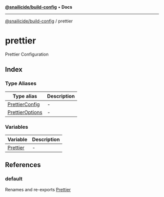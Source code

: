 [**@snailicide/build-config**](../README.md) • **Docs**

---

[@snailicide/build-config](../README.md) / prettier

# prettier

Prettier Configuration

## Index

### Type Aliases

| Type alias                                         | Description |
| -------------------------------------------------- | ----------- |
| [PrettierConfig](type-aliases/PrettierConfig.md)   | -           |
| [PrettierOptions](type-aliases/PrettierOptions.md) | -           |

### Variables

| Variable                          | Description |
| --------------------------------- | ----------- |
| [Prettier](variables/Prettier.md) | -           |

## References

### default

Renames and re-exports [Prettier](variables/Prettier.md)
